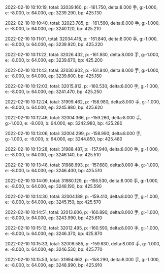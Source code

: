 2022-02-10 10:10:19, total: 32039.160, p: -161.750, delta:8.000 手, g:-1.000, e: -8.000, b: 64.000, ep: 3239.290, bp: 425.130

2022-02-10 10:10:40, total: 32023.785, p: -161.560, delta:8.000 手, g:-1.000, e: -8.000, b: 64.000, ep: 3240.120, bp: 425.210

2022-02-10 10:11:01, total: 32034.418, p: -161.840, delta:8.000 手, g:-1.000, e: -8.000, b: 64.000, ep: 3239.920, bp: 425.220

2022-02-10 10:11:22, total: 32026.432, p: -161.930, delta:8.000 手, g:-1.000, e: -8.000, b: 64.000, ep: 3239.670, bp: 425.200

2022-02-10 10:11:43, total: 32030.902, p: -161.840, delta:8.000 手, g:-1.000, e: -8.000, b: 64.000, ep: 3239.600, bp: 425.180

2022-02-10 10:12:03, total: 32015.812, p: -160.530, delta:8.000 手, g:-1.000, e: -8.000, b: 64.000, ep: 3241.470, bp: 425.250

2022-02-10 10:12:24, total: 31999.462, p: -158.980, delta:8.000 手, g:-1.000, e: -8.000, b: 64.000, ep: 3245.980, bp: 425.620

2022-02-10 10:12:46, total: 32004.366, p: -159.260, delta:8.000 手, g:-1.000, e: -8.000, b: 64.000, ep: 3242.980, bp: 425.280

2022-02-10 10:13:06, total: 32004.299, p: -158.990, delta:8.000 手, g:-1.000, e: -8.000, b: 64.000, ep: 3244.850, bp: 425.480

2022-02-10 10:13:28, total: 31988.487, p: -157.940, delta:8.000 手, g:-1.000, e: -8.000, b: 64.000, ep: 3246.140, bp: 425.510

2022-02-10 10:13:48, total: 31988.693, p: -157.680, delta:8.000 手, g:-1.000, e: -8.000, b: 64.000, ep: 3246.400, bp: 425.510

2022-02-10 10:14:09, total: 31980.129, p: -156.530, delta:8.000 手, g:-1.000, e: -8.000, b: 64.000, ep: 3248.190, bp: 425.590

2022-02-10 10:14:30, total: 32004.189, p: -159.410, delta:8.000 手, g:-1.000, e: -8.000, b: 64.000, ep: 3245.150, bp: 425.570

2022-02-10 10:14:51, total: 32013.606, p: -160.890, delta:8.000 手, g:-1.000, e: -8.000, b: 64.000, ep: 3243.990, bp: 425.610

2022-02-10 10:15:12, total: 32012.495, p: -160.590, delta:8.000 手, g:-1.000, e: -8.000, b: 64.000, ep: 3246.370, bp: 425.870

2022-02-10 10:15:33, total: 32006.585, p: -159.630, delta:8.000 手, g:-1.000, e: -8.000, b: 64.000, ep: 3246.530, bp: 425.770

2022-02-10 10:15:53, total: 31994.662, p: -158.290, delta:8.000 手, g:-1.000, e: -8.000, b: 64.000, ep: 3248.990, bp: 425.910